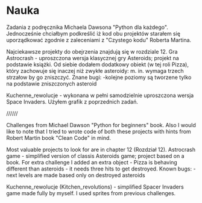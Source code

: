 # Nauka
Zadania z podręcznika Michaela Dawsona "Python dla każdego". Jednocześnie chciałbym podkreślić iż kod obu projektów starałem się uporządkować zgodnie z zaleceniami z "Czystego kodu" Roberta Martina.

Najciekawsze projekty do obejrzenia znajdują się w rozdziale 12.
Gra Astrocrash - uproszczona wersja klasycznej gry Asteroids; projekt na podstawie książki. Od siebie dodałem dodatkowy obiekt (w tej roli Pizza), który zachowuje się inaczej niż zwykłe asteroidy: m. in. wymaga trzech strzałow by go zniszczyć.
Znane bugi: -kolejne poziomy są tworzene tylko na podstawie zniszczonych asteroid

Kuchenne_rewolucje - wykonana w pełni samodzielnie uproszczona wersja Space Invaders. Użyłem grafik z poprzednich zadań.

//////

Challenges from Michael Dawson "Python for beginners" book. Also I would like to note that I tried to wrote code of both these projects with hints from Robert Martin book "Clean Code" in mind.

Most valuable projects to look for are in chapter 12 (Rozdział 12).
Astrocrash game - simplified version of classis Asteroids game; project based on a book. For extra challenge I added an extra object - Pizza is behaving different than asteroids - it needs three hits to get destroyed.
Known bugs: -next levels are made based only on destroyed asteroids

Kuchenne_rewolucje (Kitchen_revolutions) - simplified Spacer Invaders game made fully by myself. I used sprites from previous challenges.

